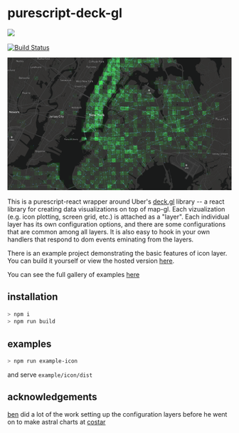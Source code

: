 # purescript-deck-gl

<img src=https://github.com/f-o-a-m/purescript-web3/blob/master/purescript-web3-logo.png width="75">

[![Build Status](https://travis-ci.org/f-o-a-m/purescript-deck-gl.svg?branch=master)](https://travis-ci.org/f-o-a-m/purescript-deck-gl)

![FOAM spatial-index](https://github.com/f-o-a-m/purescript-deck-gl/blob/master/sample.png)


This is a purescript-react wrapper around Uber's [deck.gl](https://github.com/uber/deck.gl) library -- a react library for creating data visualizations on top of map-gl. Each vizualization (e.g. icon plotting, screen grid, etc.) is attached as a "layer". Each individual layer has its own configuration options, and there are some configurations that are common among all layers. It is also easy to hook in your own handlers that respond to dom events eminating from the layers.

There is an example project demonstrating the basic features of icon layer. You can build it yourself or view the hosted version [here](https://f-o-a-m.github.io/purescript-deck-gl/).

You can see the full gallery of examples [here](https://uber.github.io/deck.gl/#/examples/overview?section=core-layers)

## installation

```bash
> npm i
> npm run build
```

## examples

```bash
> npm run example-icon
```

and serve `example/icon/dist`

## acknowledgements
[ben](https://github.com/benweitzman) did a lot of the work setting up the configuration layers before he went on to make astral charts at [costar](https://www.costarastrology.com/)
